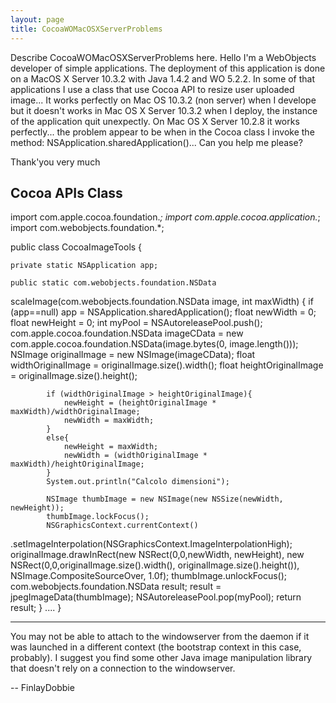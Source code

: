 ```yaml
---
layout: page
title: CocoaWOMacOSXServerProblems
---
```


Describe CocoaWOMacOSXServerProblems here.
Hello I'm a WebObjects developer of simple applications. The deployment
of this application is done on a MacOS X Server 10.3.2 with Java 1.4.2
and WO 5.2.2. In some of that applications I use a class that use Cocoa
API to resize user uploaded image... It works perfectly on Mac OS 10.3.2
(non server) when I develope but it doesn't works in Mac OS X Server
10.3.2 when I deploy, the instance of the application quit unexpectly. On
Mac OS X Server 10.2.8 it works perfectly... the problem appear to be
when in the Cocoa class I invoke the method:
NSApplication.sharedApplication()... Can you help me please?

Thank'you very much

    
Cocoa APIs Class
---------
import com.apple.cocoa.foundation.*;
import com.apple.cocoa.application.*;
import com.webobjects.foundation.*;

public class CocoaImageTools  {

	private static NSApplication app;
	
	public static com.webobjects.foundation.NSData
scaleImage(com.webobjects.foundation.NSData image, int maxWidth) {
		if (app==null) app = NSApplication.sharedApplication();
		float newWidth = 0;
		float newHeight = 0;
		int myPool = NSAutoreleasePool.push();
		com.apple.cocoa.foundation.NSData imageCData = new 
com.apple.cocoa.foundation.NSData(image.bytes(0, image.length()));
		NSImage originalImage = new NSImage(imageCData);
		float widthOriginalImage = originalImage.size().width();
			float heightOriginalImage = originalImage.size().height();
			
			if (widthOriginalImage > heightOriginalImage){
				newHeight = (heightOriginalImage * maxWidth)/widthOriginalImage;
				newWidth = maxWidth;
			}
			else{
				newHeight = maxWidth;
				newWidth = (widthOriginalImage * maxWidth)/heightOriginalImage;
			}
			System.out.println("Calcolo dimensioni");

			NSImage thumbImage = new NSImage(new NSSize(newWidth, newHeight));
			thumbImage.lockFocus();
			NSGraphicsContext.currentContext()
.setImageInterpolation(NSGraphicsContext.ImageInterpolationHigh);
			originalImage.drawInRect(new NSRect(0,0,newWidth, newHeight), new 
NSRect(0,0,originalImage.size().width(), originalImage.size().height()),
NSImage.CompositeSourceOver, 1.0f);
			thumbImage.unlockFocus();
			com.webobjects.foundation.NSData result;
			result = jpegImageData(thumbImage);
			NSAutoreleasePool.pop(myPool);
			return result;
	}
....
}


----

You may not be able to attach to the windowserver from the daemon if it was launched in a different context (the bootstrap context in this case, probably). I suggest you find some other Java image manipulation library that doesn't rely on a connection to the windowserver.

 -- FinlayDobbie

